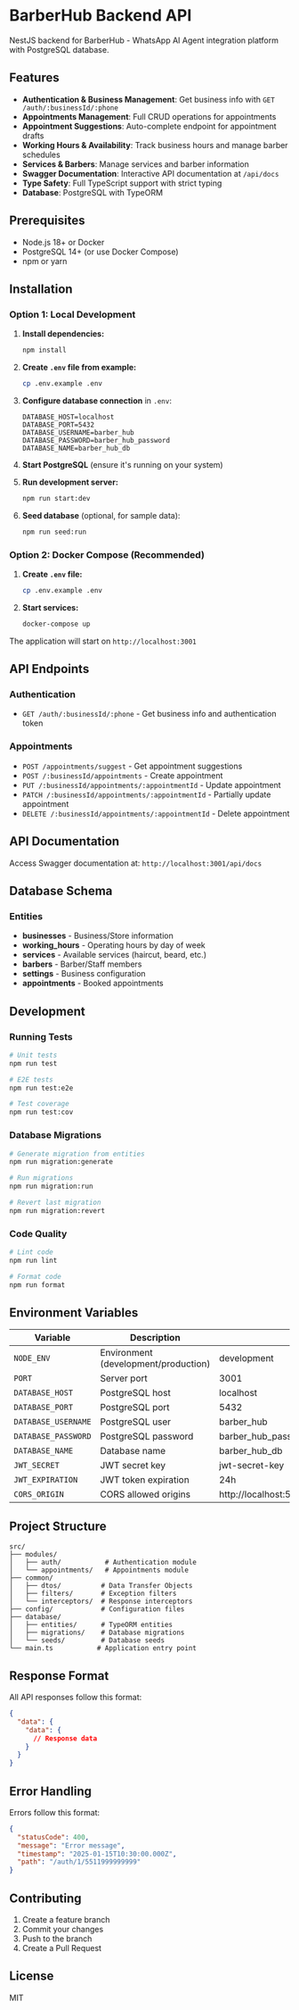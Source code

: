 # BarberHub Backend API

NestJS backend for BarberHub - WhatsApp AI Agent integration platform with PostgreSQL database.

## Features

- **Authentication & Business Management**: Get business info with `GET /auth/:businessId/:phone`
- **Appointments Management**: Full CRUD operations for appointments
- **Appointment Suggestions**: Auto-complete endpoint for appointment drafts
- **Working Hours & Availability**: Track business hours and manage barber schedules
- **Services & Barbers**: Manage services and barber information
- **Swagger Documentation**: Interactive API documentation at `/api/docs`
- **Type Safety**: Full TypeScript support with strict typing
- **Database**: PostgreSQL with TypeORM

## Prerequisites

- Node.js 18+ or Docker
- PostgreSQL 14+ (or use Docker Compose)
- npm or yarn

## Installation

### Option 1: Local Development

1. **Install dependencies:**
   ```bash
   npm install
   ```

2. **Create `.env` file from example:**
   ```bash
   cp .env.example .env
   ```

3. **Configure database connection** in `.env`:
   ```env
   DATABASE_HOST=localhost
   DATABASE_PORT=5432
   DATABASE_USERNAME=barber_hub
   DATABASE_PASSWORD=barber_hub_password
   DATABASE_NAME=barber_hub_db
   ```

4. **Start PostgreSQL** (ensure it's running on your system)

5. **Run development server:**
   ```bash
   npm run start:dev
   ```

6. **Seed database** (optional, for sample data):
   ```bash
   npm run seed:run
   ```

### Option 2: Docker Compose (Recommended)

1. **Create `.env` file:**
   ```bash
   cp .env.example .env
   ```

2. **Start services:**
   ```bash
   docker-compose up
   ```

The application will start on `http://localhost:3001`

## API Endpoints

### Authentication
- `GET /auth/:businessId/:phone` - Get business info and authentication token

### Appointments
- `POST /appointments/suggest` - Get appointment suggestions
- `POST /:businessId/appointments` - Create appointment
- `PUT /:businessId/appointments/:appointmentId` - Update appointment
- `PATCH /:businessId/appointments/:appointmentId` - Partially update appointment
- `DELETE /:businessId/appointments/:appointmentId` - Delete appointment

## API Documentation

Access Swagger documentation at: `http://localhost:3001/api/docs`

## Database Schema

### Entities
- **businesses** - Business/Store information
- **working_hours** - Operating hours by day of week
- **services** - Available services (haircut, beard, etc.)
- **barbers** - Barber/Staff members
- **settings** - Business configuration
- **appointments** - Booked appointments

## Development

### Running Tests
```bash
# Unit tests
npm run test

# E2E tests
npm run test:e2e

# Test coverage
npm run test:cov
```

### Database Migrations
```bash
# Generate migration from entities
npm run migration:generate

# Run migrations
npm run migration:run

# Revert last migration
npm run migration:revert
```

### Code Quality
```bash
# Lint code
npm run lint

# Format code
npm run format
```

## Environment Variables

| Variable | Description | Default |
|----------|-------------|---------|
| `NODE_ENV` | Environment (development/production) | development |
| `PORT` | Server port | 3001 |
| `DATABASE_HOST` | PostgreSQL host | localhost |
| `DATABASE_PORT` | PostgreSQL port | 5432 |
| `DATABASE_USERNAME` | PostgreSQL user | barber_hub |
| `DATABASE_PASSWORD` | PostgreSQL password | barber_hub_password |
| `DATABASE_NAME` | Database name | barber_hub_db |
| `JWT_SECRET` | JWT secret key | jwt-secret-key |
| `JWT_EXPIRATION` | JWT token expiration | 24h |
| `CORS_ORIGIN` | CORS allowed origins | http://localhost:5173,http://localhost:3000 |

## Project Structure

```
src/
├── modules/
│   ├── auth/           # Authentication module
│   └── appointments/   # Appointments module
├── common/
│   ├── dtos/          # Data Transfer Objects
│   ├── filters/       # Exception filters
│   └── interceptors/  # Response interceptors
├── config/            # Configuration files
├── database/
│   ├── entities/      # TypeORM entities
│   ├── migrations/    # Database migrations
│   └── seeds/         # Database seeds
└── main.ts           # Application entry point
```

## Response Format

All API responses follow this format:

```json
{
  "data": {
    "data": {
      // Response data
    }
  }
}
```

## Error Handling

Errors follow this format:

```json
{
  "statusCode": 400,
  "message": "Error message",
  "timestamp": "2025-01-15T10:30:00.000Z",
  "path": "/auth/1/5511999999999"
}
```

## Contributing

1. Create a feature branch
2. Commit your changes
3. Push to the branch
4. Create a Pull Request

## License

MIT

